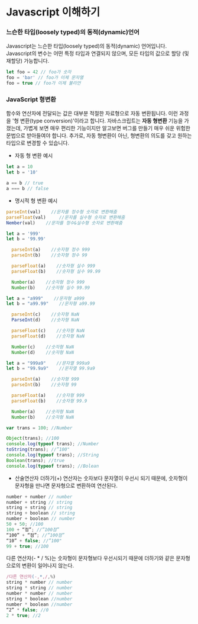 # Javascript 이해하기

### 느슨한 타입(loosely typed)의 동적(dynamic)언어
Javascript는 느슨한 타입(loosely typed)의 동적(dynamic) 언어입니다.
Javascript의 변수는 어떤 특정 타입과 연결되지 않으며, 모든 타입의 값으로 할당 (및 재할당) 가능합니다.

```js
let foo = 42 // foo가 숫자
foo = 'bar' // foo가 이제 문자열
foo = true // foo가 이제 불리언
```

### JavaScript 형변환
함수와 연산자에 전달되는 값은 대부분 적절한 자료형으로 자동 변환됩니다. 이런 과정을 '형 변환(type conversion)'이라고 합니다.
자바스크립트는 **자동 형변환** 기능을 가졌는데, 가볍게 보면 매우 편리한 기능이지만 알고보면 버그를 만들기 매우 쉬운 위험한 문법으로 받아들여야 합니다.
추가로, 자동 형변환이 아닌, 형변환의 의도를 갖고 원하는 타입으로 변경할 수 있습니다.


- 자동 형 변환 예시
```js
let a = 10
let b = '10'

a == b // true
a === b // false
```
         
- 명시적 형 변환 예시
```js
parseInt(val)    //문자를 정수형 숫자로 변환해줌
parseFloat(val)     //문자를 실수형 숫자로 변환해줌
Nember(val)    //문자를 정수&실수형 숫자로 변환해줌
```
```js
let a = '999'
let b = '99.99'

  parseInt(a)    //숫자형 정수 999
  parseInt(b)    //숫자형 정수 99

  parseFloat(a)    //숫자형 실수 999
  parseFloat(b)    //숫자형 실수 99.99

  Number(a)    //숫자형 정수 999
  Number(b)    //숫자형 실수 99.99
```
      
```js
let a = "a999"    //문자형 a999
let b = "a99.99"    //문자형 a99.99

  parseInt(c)    //숫자형 NaN
  ParseInt(d)    //숫자형 NaN

  parseFloat(c)    //숫자형 NaN
  parseFloat(d)    //숫자형 NaN

  Number(c)    //숫자형 NaN
  Number(d)    //숫자형 NaN
```
         
```js
let a = "999a9"    //문자열 999a9
let b = "99.9a9"    //문자열 99.9a9

  parseInt(a)    //숫자형 999
  parseInt(b)    //숫자형 99

  parseFloat(a)    //숫자형 999
  parseFloat(b)    //숫자형 99.9

  Number(a)    //숫자형 NaN
  Number(b)    //숫자형 NaN
```
```js
var trans = 100; //Number

Object(trans); //100
console.log(typeof trans); //Number
toString(trans); //”100"
console.log(typeof trans); //String
Boolean(trans); //true
console.log(typeof trans); //Bolean
```

- 산술연산자
  더하기(+) 연산자는 숫자보다 문자열이 우선시 되기 때문에, 숫자형이 문자형을 만나면 문자형으로 변환하여 연산된다.
```js
number + number // number
number + string // string
string + string // string
string + boolean // string
number + boolean // number
50 + 50; //100
100 + “점”; //”100점”
“100” + “점”; //”100점”
“10” + false; //”100"
99 + true; //100
```
  다른 연산자(- * / %)는 숫자형이 문자형보다 우선시되기 때문에 더하기와 같은 문자형으로의 변환이 일어나지 않는다.

```js
/다른 연산자(-,*,/,%)
string * number // number
string * string // number
number * number // number
string * boolean //number
number * boolean //number
“2” * false; //0
2 * true; //2
```
